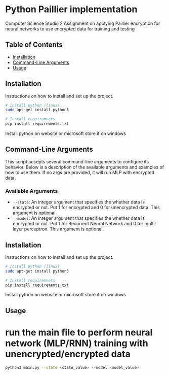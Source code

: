 # Python Paillier implementation

Computer Science Studio 2 Assignment on applying Paillier encryption for neural networks to use encrypted data for training and testing

## Table of Contents

- [Installation](#installation)
- [Command-Line Arguments](#cmd)
- [Usage](#usage)

## Installation

Instructions on how to install and set up the project.

```bash
# Install python (linux)
sudo apt-get install python3

# Install requiremnets
pip install requirements.txt

```
Install python on website or microsoft store if on windows
## Command-Line Arguments

This script accepts several command-line arguments to configure its behavior. Below is a description of the available arguments and examples of how to use them. If no args are provided, it will run MLP with encrypted data.

### Available Arguments

- `--state`: An integer argument that specifies the whether data is encrypted or not. Put 1 for encrypted and 0 for unencrypted data. This argument is optional.
- `--model`: An integer argument that specifies the whether data is encrypted or not. Put 1 for Recurrent Neural Network and 0 for multi-layer perceptron. This argument is optional.


## Installation

Instructions on how to install and set up the project.

```bash
# Install python (linux)
sudo apt-get install python3

# Install requiremnets
pip install requirements.txt
```
Install python on website or microsoft store if on windows

## Usage
# run the main file to perform neural network (MLP/RNN) training with unencrypted/encrypted data
```bash
python3 main.py --state <state_value> --model <model_value>
```

